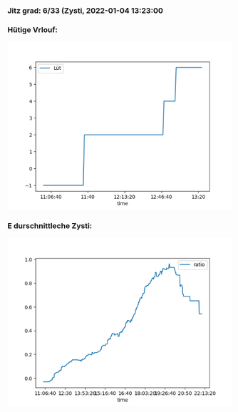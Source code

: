 ### Jitz grad: 6/33 (Zysti, 2022-01-04 13:23:00

### Hütige Vrlouf:
![Graph](Today.png)

### E durschnittleche Zysti:
![Graph](Zysti.png)